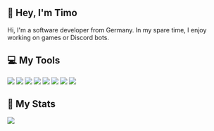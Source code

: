 ## 👋 Hey, I'm Timo 
Hi, I'm a software developer from Germany. In my spare time, I enjoy working on games or Discord bots.

## 💻 My Tools
[![](https://skillicons.dev/icons?i=py)](https://python.org/ "Python")
[![](https://skillicons.dev/icons?i=pycharm)](https://jetbrains.com/pycharm/ "PyCharm")
[![](https://skillicons.dev/icons?i=discordbots)](https://discord.dev/ "Discord Bots")
[![](https://skillicons.dev/icons?i=fastapi)](https://fastapi.tiangolo.com/ "FastAPI")
[![](https://skillicons.dev/icons?i=git)](https://git-scm.com/ "Git")
[![](https://skillicons.dev/icons?i=sqlite)](https://sqlite.org/ "SQLite")
[![](https://skillicons.dev/icons?i=postgres)](https://postgresql.org/ "PostgreSQL")
[![](https://skillicons.dev/icons?i=unreal)](https://unrealengine.com/ "Unreal Engine")

## 🚀 My Stats
[![](https://github-readme-stats.vercel.app/api?username=tibue99&theme=dracula&count_private=true&show_icons=true&hide=contribs)](https://github.com/tibue99)
